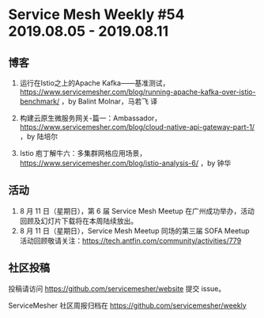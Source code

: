 # Service Mesh Weekly #54 2019.08.05 - 2019.08.11

## 博客

1. 运行在Istio之上的Apache Kafka——基准测试，https://www.servicemesher.com/blog/running-apache-kafka-over-istio-benchmark/ ，by Balint Molnar，马若飞 译

1. 构建云原生微服务网关-篇一：Ambassador，https://www.servicemesher.com/blog/cloud-native-api-gateway-part-1/ ，by 陆培尔

1. Istio 庖丁解牛六：多集群网格应用场景，https://www.servicemesher.com/blog/istio-analysis-6/ ，by 钟华

## 活动

1. 8 月 11 日（星期日），第 6 届 Service Mesh Meetup  在广州成功举办，活动回顾及幻灯片下载将在本周陆续放出。
1. 8 月 11 日（星期日），Service Mesh Meetup 同场的第三届 SOFA Meetup 活动回顾敬请关注：https://tech.antfin.com/community/activities/779

## 社区投稿

投稿请访问 https://github.com/servicemesher/website 提交 issue。


ServiceMesher 社区周报归档在 https://github.com/servicemesher/weekly
